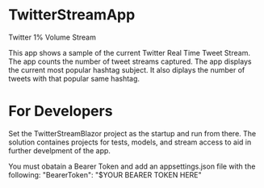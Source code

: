 # TwitterStreamApp
Twitter 1% Volume Stream

This app shows a sample of the current Twitter Real Time Tweet Stream. 
The app counts the number of tweet streams captured.
The app displays the current most popular hashtag subject.
It also diplays the number of tweets with that popular same hashtag.

# For Developers
Set the TwitterStreamBlazor project as the startup and run from there.
The solution containes projects for tests, models, and stream access to aid in further develpment of the app.

You must obatain a Bearer Token and add an appsettings.json file with the following:
 "BearerToken": "$YOUR BEARER TOKEN HERE"

